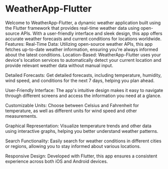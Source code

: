 # WeatherApp-Flutter
Welcome to WeatherApp-Flutter, a dynamic weather application built using the Flutter framework that provides real-time weather data using open-source APIs. With a user-friendly interface and sleek design, this app offers accurate weather forecasts and current conditions for locations worldwide.
Features:
Real-Time Data: Utilizing open-source weather APIs, this app fetches up-to-date weather information, ensuring you're always informed about the latest conditions.
Location-Based: WeatherApp-Flutter uses your device's location services to automatically detect your current location and provide relevant weather data without manual input.

Detailed Forecasts: Get detailed forecasts, including temperature, humidity, wind speed, and conditions for the next 7 days, helping you plan ahead.

User-Friendly Interface: The app's intuitive design makes it easy to navigate through different screens and access the information you need at a glance.

Customizable Units: Choose between Celsius and Fahrenheit for temperature, as well as different units for wind speed and other measurements.

Graphical Representation: Visualize temperature trends and other data using interactive graphs, helping you better understand weather patterns.

Search Functionality: Easily search for weather conditions in different cities or regions, allowing you to stay informed about various locations.

Responsive Design: Developed with Flutter, this app ensures a consistent experience across both iOS and Android devices.
